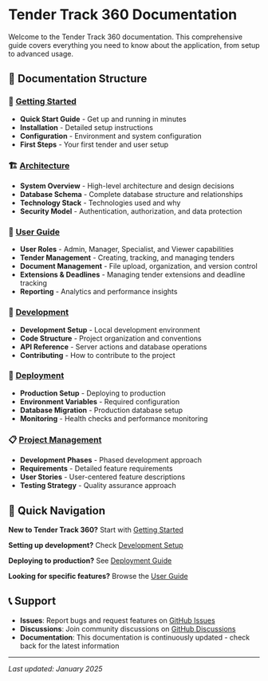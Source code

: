# Tender Track 360 Documentation

Welcome to the Tender Track 360 documentation. This comprehensive guide covers everything you need to know about the application, from setup to advanced usage.

## 📁 Documentation Structure

### 🚀 [Getting Started](./01-getting-started/)

- **Quick Start Guide** - Get up and running in minutes
- **Installation** - Detailed setup instructions
- **Configuration** - Environment and system configuration
- **First Steps** - Your first tender and user setup

### 🏗️ [Architecture](./02-architecture/)

- **System Overview** - High-level architecture and design decisions
- **Database Schema** - Complete database structure and relationships
- **Technology Stack** - Technologies used and why
- **Security Model** - Authentication, authorization, and data protection

### 👥 [User Guide](./03-user-guide/)

- **User Roles** - Admin, Manager, Specialist, and Viewer capabilities
- **Tender Management** - Creating, tracking, and managing tenders
- **Document Management** - File upload, organization, and version control
- **Extensions & Deadlines** - Managing tender extensions and deadline tracking
- **Reporting** - Analytics and performance insights

### 🔧 [Development](./04-development/)

- **Development Setup** - Local development environment
- **Code Structure** - Project organization and conventions
- **API Reference** - Server actions and database operations
- **Contributing** - How to contribute to the project

### 🚀 [Deployment](./05-deployment/)

- **Production Setup** - Deploying to production
- **Environment Variables** - Required configuration
- **Database Migration** - Production database setup
- **Monitoring** - Health checks and performance monitoring

### 📋 [Project Management](./06-project-management/)

- **Development Phases** - Phased development approach
- **Requirements** - Detailed feature requirements
- **User Stories** - User-centered feature descriptions
- **Testing Strategy** - Quality assurance approach

## 🎯 Quick Navigation

**New to Tender Track 360?** Start with [Getting Started](./01-getting-started/README.md)

**Setting up development?** Check [Development Setup](./04-development/setup.md)

**Deploying to production?** See [Deployment Guide](./05-deployment/README.md)

**Looking for specific features?** Browse the [User Guide](./03-user-guide/README.md)

## 📞 Support

- **Issues**: Report bugs and request features on [GitHub Issues](https://github.com/your-repo/tender-track-360/issues)
- **Discussions**: Join community discussions on [GitHub Discussions](https://github.com/your-repo/tender-track-360/discussions)
- **Documentation**: This documentation is continuously updated - check back for the latest information

---

_Last updated: January 2025_
